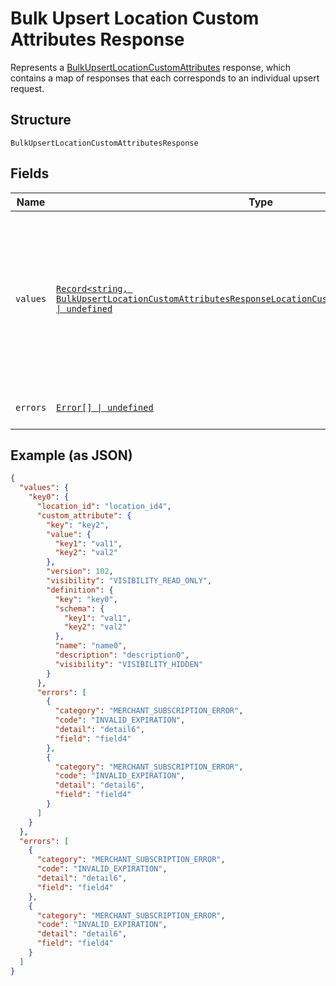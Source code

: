 <!-- Optimized: 2025-10-06 -->
<!-- RPM: 1.6.2.1.1.6.2.1_bulk-upsert-location-custom-attributes-response_20251006 -->
<!-- Session: E2E RPM DNA Application -->
<!-- AOM: RND (Reggie & Dro) -->
<!-- COI: TECHNOLOGY -->
<!-- RPM: HIGH -->
<!-- ACTION: BUILD -->

# Bulk Upsert Location Custom Attributes Response

Represents a [BulkUpsertLocationCustomAttributes](../../doc/api/location-custom-attributes.md#bulk-upsert-location-custom-attributes) response,
which contains a map of responses that each corresponds to an individual upsert request.

## Structure

`BulkUpsertLocationCustomAttributesResponse`

## Fields

| Name | Type | Tags | Description |
|  --- | --- | --- | --- |
| `values` | [`Record<string, BulkUpsertLocationCustomAttributesResponseLocationCustomAttributeUpsertResponse> \| undefined`](../../doc/models/bulk-upsert-location-custom-attributes-response-location-custom-attribute-upsert-response.md) | Optional | A map of responses that correspond to individual upsert requests. Each response has the<br>same ID as the corresponding request and contains either a `location_id` and `custom_attribute` or an `errors` field. |
| `errors` | [`Error[] \| undefined`](../../doc/models/error.md) | Optional | Any errors that occurred during the request. |

## Example (as JSON)

```json
{
  "values": {
    "key0": {
      "location_id": "location_id4",
      "custom_attribute": {
        "key": "key2",
        "value": {
          "key1": "val1",
          "key2": "val2"
        },
        "version": 102,
        "visibility": "VISIBILITY_READ_ONLY",
        "definition": {
          "key": "key0",
          "schema": {
            "key1": "val1",
            "key2": "val2"
          },
          "name": "name0",
          "description": "description0",
          "visibility": "VISIBILITY_HIDDEN"
        }
      },
      "errors": [
        {
          "category": "MERCHANT_SUBSCRIPTION_ERROR",
          "code": "INVALID_EXPIRATION",
          "detail": "detail6",
          "field": "field4"
        },
        {
          "category": "MERCHANT_SUBSCRIPTION_ERROR",
          "code": "INVALID_EXPIRATION",
          "detail": "detail6",
          "field": "field4"
        }
      ]
    }
  },
  "errors": [
    {
      "category": "MERCHANT_SUBSCRIPTION_ERROR",
      "code": "INVALID_EXPIRATION",
      "detail": "detail6",
      "field": "field4"
    },
    {
      "category": "MERCHANT_SUBSCRIPTION_ERROR",
      "code": "INVALID_EXPIRATION",
      "detail": "detail6",
      "field": "field4"
    }
  ]
}
```
